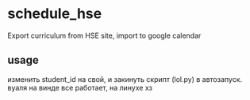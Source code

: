 # schedule_hse
Export curriculum from HSE site, import to google calendar

## usage
изменить student_id на свой, и закинуть скрипт (lol.py) в автозапуск. вуаля
на винде все работает, на линухе хз
